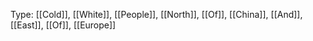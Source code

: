 Type: [[Cold]], [[White]], [[People]], [[North]], [[Of]], [[China]], [[And]], [[East]], [[Of]], [[Europe]]